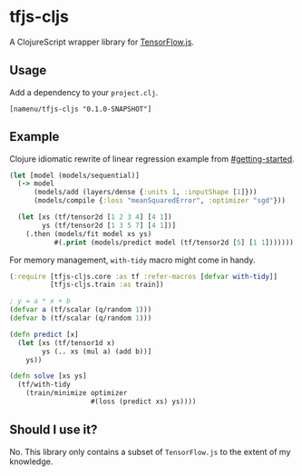 # tfjs-cljs

A ClojureScript wrapper library for [TensorFlow.js](https://js.tensorflow.org/).

## Usage

Add a dependency to your `project.clj`.

```
[namenu/tfjs-cljs "0.1.0-SNAPSHOT"]
```

## Example

Clojure idiomatic rewrite of linear regression example from [#getting-started](https://js.tensorflow.org/#getting-started).

```clojure
(let [model (models/sequential)]
  (-> model
      (models/add (layers/dense {:units 1, :inputShape [1]}))
      (models/compile {:loss "meanSquaredError", :optimizer "sgd"}))

  (let [xs (tf/tensor2d [1 2 3 4] [4 1])
        ys (tf/tensor2d [1 3 5 7] [4 1])]
    (.then (models/fit model xs ys)
           #(.print (models/predict model (tf/tensor2d [5] [1 1]))))))
```

For memory management, `with-tidy` macro might come in handy.

```clojure
(:require [tfjs-cljs.core :as tf :refer-macros [defvar with-tidy]]
          [tfjs-cljs.train :as train])

; y = a * x + b
(defvar a (tf/scalar (q/random 1)))
(defvar b (tf/scalar (q/random 1)))

(defn predict [x]
  (let [xs (tf/tensor1d x)
        ys (.. xs (mul a) (add b))]
    ys))

(defn solve [xs ys]
  (tf/with-tidy
    (train/minimize optimizer
                    #(loss (predict xs) ys))))
```


## Should I use it?

No. This library only contains a subset of `TensorFlow.js` to the extent of my knowledge.
